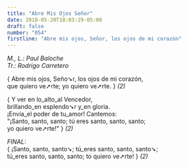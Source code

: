 ```yaml
---
title: "Abre Mis Ojos Señor"
date: 2018-05-20T18:03:29-05:00
draft: false
number: "054"
firstline: "Abre mis ojos, Señor, los ojos de mi corazón"
---
```


_M., L.: Paul Baloche_  
_Tr.: Rodrigo Carretero_

{ Abre mis ojos, Seño➘r, los ojos de mi corazón,  
que quiero ve➚rte; yo quiero ve➚rte. } _(2)_

{ Y ver en lo_alto_al Vencedor,  
brillando_en esplendo➘r y_en gloria.  
¡Envía_el poder de tu_amor! Cantemos:  
"¡Santo, santo, santo; tú eres santo, santo, santo;  
yo quiero ve➚rte!" } _(2)_

_FINAL:_  
{ ¡Santo, santo, santo➘; tú_eres santo, santo, santo➘;  
tú_eres santo, santo, santo; to quiero ve➚rte! } _(2)_